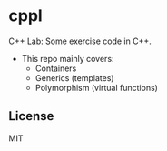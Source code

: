 cppl
====

C++ Lab: Some exercise code in C++.

- This repo mainly covers:
    + Containers
    + Generics (templates)
    + Polymorphism (virtual functions)

License
-------

MIT
